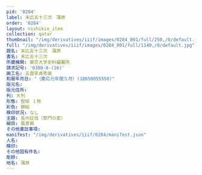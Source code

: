 ```yaml
---
pid: '0284'
label: 末広五十三次　蒲原
order: '0284'
layout: nishikie_item
collection: qatar
thumbnail: "/img/derivatives/iiif/images/0284_001/full/250,/0/default.jpg"
full: "/img/derivatives/iiif/images/0284_001/full/1140,/0/default.jpg"
題名: 末広五十三次　蒲原
書名: 末広五十三次
所蔵機関: 東京大学史料編纂所
請求記号: '0380-8-(16)'
画工名: 五雲亭貞秀画
和暦年月日: "（慶応元年閏５月）(18650055550)"
版元名: 
版元住所: 
判: 大判
形態: 竪絵 １枚
彩色: 錦絵
検印状況: なし
主題: 長州征伐（禁門の変）
細目: 風景画
その他書誌事項: 
manifest: "/img/derivatives/iiif/0284/manifest.json"
人名: 
検印: 
その他固有件名: 
彫師: 
地名: 蒲原
---
```

